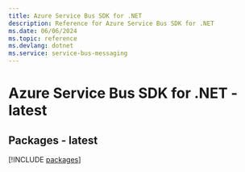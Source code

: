 ```yaml
---
title: Azure Service Bus SDK for .NET
description: Reference for Azure Service Bus SDK for .NET
ms.date: 06/06/2024
ms.topic: reference
ms.devlang: dotnet
ms.service: service-bus-messaging
---
```

# Azure Service Bus SDK for .NET - latest
## Packages - latest
[!INCLUDE [packages](service-bus-index.md)]